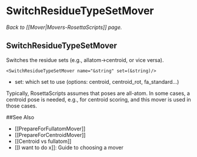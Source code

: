 # SwitchResidueTypeSetMover
*Back to [[Mover|Movers-RosettaScripts]] page.*
## SwitchResidueTypeSetMover

Switches the residue sets (e.g., allatom-\>centroid, or vice versa).

```
<SwitchResidueTypeSetMover name="&string" set=(&string)/>
```

-   set: which set to use (options: centroid, centroid_rot, fa\_standard...)

Typically, RosettaScripts assumes that poses are all-atom. In some cases, a centroid pose is needed, e.g., for centroid scoring, and this mover is used in those cases.


##See Also

* [[PrepareForFullatomMover]]
* [[PrepareForCentroidMover]]
* [[Centroid vs fullatom]]
* [[I want to do x]]: Guide to choosing a mover